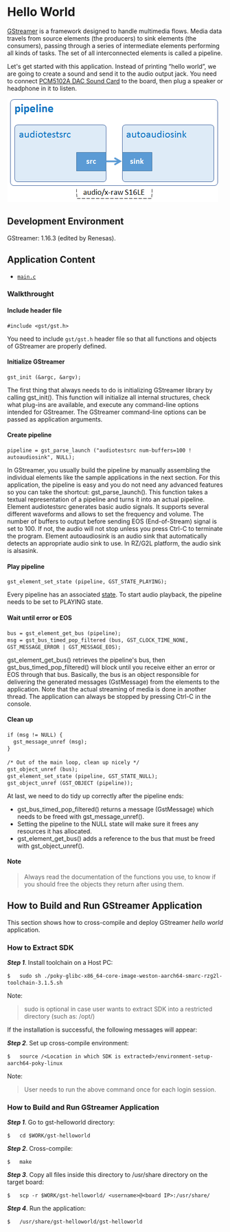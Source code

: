 # Hello World

[GStreamer](https://gstreamer.freedesktop.org/) is a framework designed to handle multimedia flows. Media data travels from source elements (the producers) to sink elements (the consumers), passing through a series of intermediate elements performing all kinds of tasks. The set of all interconnected elements is called a pipeline.

Let's get started with this application. Instead of printing “hello world”, we are going to create a sound and send it to the audio output jack. You need to connect [PCM5102A DAC Sound Card](https://www.ebay.com/p/819603476) to the board, then plug a speaker or headphone in it to listen.

![Figure Hello World pipeline](figure.png)

## Development Environment

GStreamer: 1.16.3 (edited by Renesas).

## Application Content

+ [`main.c`](main.c)

### Walkthrought

#### Include header file

```
#include <gst/gst.h>
```

You need to include `gst/gst.h` header file so that all functions and objects of GStreamer are properly defined.

#### Initialize GStreamer
```
gst_init (&argc, &argv);
```

The first thing that always needs to do is initializing GStreamer library by calling gst_init(). This function will initialize all internal structures, check what plug-ins are available, and execute any command-line options intended for GStreamer. The GStreamer command-line options can be passed as application arguments.

#### Create pipeline
```
pipeline = gst_parse_launch ("audiotestsrc num-buffers=100 ! autoaudiosink", NULL);
```
In GStreamer, you usually build the pipeline by manually assembling the individual elements like the sample applications in the next section. For this application, the pipeline is easy and you do not need any advanced features so you can take the shortcut: gst_parse_launch(). This function takes a textual representation of a pipeline and turns it into an actual pipeline.
Element audiotestsrc generates basic audio signals. It supports several different waveforms and allows to set the frequency and volume. The number of buffers to output before sending EOS (End-of-Stream) signal is set to 100. If not, the audio will not stop unless you press Ctrl-C to terminate the program.
Element autoaudiosink is an audio sink that automatically detects an appropriate audio sink to use. In RZ/G2L platform, the audio sink is alsasink.

#### Play pipeline
```
gst_element_set_state (pipeline, GST_STATE_PLAYING);
```
Every pipeline has an associated [state](https://gstreamer.freedesktop.org/documentation/plugin-development/basics/states.html). To start audio playback, the pipeline needs to be set to PLAYING state.

#### Wait until error or EOS
```
bus = gst_element_get_bus (pipeline);
msg = gst_bus_timed_pop_filtered (bus, GST_CLOCK_TIME_NONE, GST_MESSAGE_ERROR | GST_MESSAGE_EOS);
```
gst_element_get_bus() retrieves the pipeline's bus, then gst_bus_timed_pop_filtered() will block until you receive either an error or EOS through that bus.
Basically, the bus is an object responsible for delivering the generated messages (GstMessage) from the elements to the application. Note that the actual streaming of media is done in another thread. The application can always be stopped by pressing Ctrl-C in the console.
#### Clean up
```
if (msg != NULL) {
  gst_message_unref (msg);
}

/* Out of the main loop, clean up nicely */
gst_object_unref (bus);
gst_element_set_state (pipeline, GST_STATE_NULL);
gst_object_unref (GST_OBJECT (pipeline));
```
At last, we need to do tidy up correctly after the pipeline ends:
-	 gst_bus_timed_pop_filtered() returns a message (GstMessage) which needs to be freed with gst_message_unref().
-	 Setting the pipeline to the NULL state will make sure it frees any resources it has allocated.
-	 gst_element_get_bus() adds a reference to the bus that must be freed with gst_object_unref().

#### Note

> Always read the documentation of the functions you use, to know if you should free the objects they return after using them.

## How to Build and Run GStreamer Application

This section shows how to cross-compile and deploy GStreamer _hello world_ application.

### How to Extract SDK
***Step 1***.	Install toolchain on a Host PC:
```
$   sudo sh ./poky-glibc-x86_64-core-image-weston-aarch64-smarc-rzg2l-toolchain-3.1.5.sh
```
Note:
> sudo is optional in case user wants to extract SDK into a restricted directory (such as: /opt/)

If the installation is successful, the following messages will appear:

***Step 2***.	Set up cross-compile environment:
```
$   source /<Location in which SDK is extracted>/environment-setup-aarch64-poky-linux
```
Note:
>User needs to run the above command once for each login session.

### How to Build and Run GStreamer Application

***Step 1***.	Go to gst-helloworld directory:
```
$   cd $WORK/gst-helloworld
```

***Step 2***.	Cross-compile:
```
$   make
```
***Step 3***.	Copy all files inside this directory to /usr/share directory on the target board:
```
$   scp -r $WORK/gst-helloworld/ <username>@<board IP>:/usr/share/
```
***Step 4***.	Run the application:
```
$   /usr/share/gst-helloworld/gst-helloworld
```
